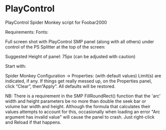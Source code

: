 # PlayControl
PlayControl Spider Monkey script for Foobar2000


Requirements:
Fonts: 

Full screen shot with PlayControl SMP panel (along with all others) under control of the PS Splitter at the top of the screen:

Suggested Height of panel: 75px (can be adjusted with caution)

Start with:

Spider Monkey Configuration -> Properties: (with default values)
Limit(s) are indicated, if any. If things get really messed up, on the Properties panel, click “Clear”, then”Apply”. All defaults will be restored.

NB: There is a requirement in the SMP FillRoundRect() function that the 'arc' width and height parameters be no more than double the seek bar or volume bar width and height.  Although the formula that calculates their values attempts to account for this, occasionally when loading an error "Arc argument has invalid value" will cause the panel to crash.  Just right-click and Reload if that happens.

